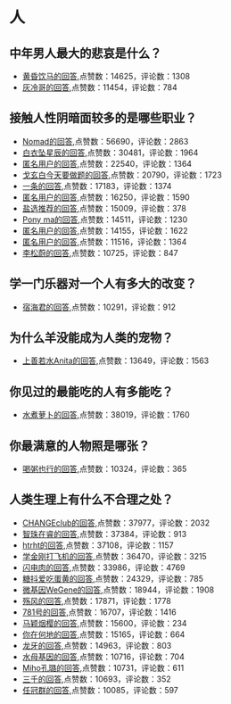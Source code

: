 #  人 
## 中年男人最大的悲哀是什么？
- [黄昏饮马的回答](https://www.zhihu.com/question/522873114/answer/-1883205449),点赞数：14625，评论数：1308
- [灰冷哥的回答](https://www.zhihu.com/question/522873114/answer/-1879893973),点赞数：11454，评论数：784
## 接触人性阴暗面较多的是哪些职业？
- [Nomad的回答](https://www.zhihu.com/question/23972671/answer/472098447),点赞数：56690，评论数：2863
- [白衣坠星辰的回答](https://www.zhihu.com/question/23972671/answer/502147420),点赞数：30481，评论数：1964
- [匿名用户的回答](https://www.zhihu.com/question/23972671/answer/484972648),点赞数：22540，评论数：1364
- [戈玄白今天要做题的回答](https://www.zhihu.com/question/23972671/answer/572888097),点赞数：20790，评论数：1723
- [一条的回答](https://www.zhihu.com/question/23972671/answer/481598962),点赞数：17183，评论数：1374
- [匿名用户的回答](https://www.zhihu.com/question/23972671/answer/26826415),点赞数：16250，评论数：1590
- [盐选推荐的回答](https://www.zhihu.com/question/23972671/answer/830513762),点赞数：15009，评论数：378
- [Pony ma的回答](https://www.zhihu.com/question/23972671/answer/518843082),点赞数：14511，评论数：1230
- [匿名用户的回答](https://www.zhihu.com/question/23972671/answer/505850789),点赞数：14155，评论数：1622
- [匿名用户的回答](https://www.zhihu.com/question/23972671/answer/26707876),点赞数：11516，评论数：1364
- [李松蔚的回答](https://www.zhihu.com/question/23972671/answer/26600607),点赞数：10725，评论数：847
## 学一门乐器对一个人有多大的改变？
- [宿海君的回答](https://www.zhihu.com/question/26585587/answer/43722167),点赞数：10291，评论数：912
## 为什么羊没能成为人类的宠物？
- [上善若水Anita的回答](https://www.zhihu.com/question/275449005/answer/392679922),点赞数：13649，评论数：1563
## 你见过的最能吃的人有多能吃？
- [水煮萝卜的回答](https://www.zhihu.com/question/40594129/answer/192346926),点赞数：38019，评论数：1760
## 你最满意的人物照是哪张？
- [喝粥也行的回答](https://www.zhihu.com/question/36508400/answer/80915851),点赞数：10324，评论数：365
## 人类生理上有什么不合理之处？
- [CHANGEclub的回答](https://www.zhihu.com/question/270343200/answer/360555808),点赞数：37977，评论数：2032
- [智珠在睿的回答](https://www.zhihu.com/question/270343200/answer/616152906),点赞数：37384，评论数：913
- [htrht的回答](https://www.zhihu.com/question/270343200/answer/360667047),点赞数：37108，评论数：1157
- [学金刚打飞机的回答](https://www.zhihu.com/question/270343200/answer/491761554),点赞数：36470，评论数：3215
- [闪电肉的回答](https://www.zhihu.com/question/270343200/answer/495512113),点赞数：33986，评论数：4769
- [糖抖爱吃蛋黄的回答](https://www.zhihu.com/question/270343200/answer/491559597),点赞数：24329，评论数：785
- [微基因WeGene的回答](https://www.zhihu.com/question/270343200/answer/362994610),点赞数：18944，评论数：1908
- [殇风的回答](https://www.zhihu.com/question/270343200/answer/360673648),点赞数：17871，评论数：1778
- [781号的回答](https://www.zhihu.com/question/270343200/answer/481952827),点赞数：16707，评论数：1416
- [马颖烟樱的回答](https://www.zhihu.com/question/270343200/answer/491731858),点赞数：15600，评论数：234
- [你在何地的回答](https://www.zhihu.com/question/270343200/answer/360568584),点赞数：15165，评论数：664
- [龙牙的回答](https://www.zhihu.com/question/270343200/answer/521824030),点赞数：14963，评论数：803
- [水母基因的回答](https://www.zhihu.com/question/270343200/answer/811822971),点赞数：10716，评论数：704
- [Miho孔璐的回答](https://www.zhihu.com/question/270343200/answer/498385437),点赞数：10731，评论数：611
- [三千的回答](https://www.zhihu.com/question/270343200/answer/362690291),点赞数：10693，评论数：352
- [任冠群的回答](https://www.zhihu.com/question/270343200/answer/360042108),点赞数：10085，评论数：597
